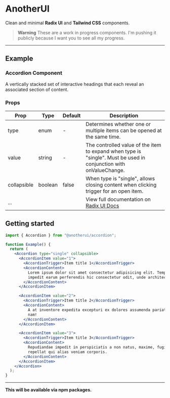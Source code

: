 # AnotherUI

Clean and minimal **Radix UI** and **Tailwind CSS** components.

> **Warning**
> These are a work in progress components. I'm pushing it publicly because I want you to see all my progress.

---

## Example

### Accordion Component

A vertically stacked set of interactive headings that each reveal an associated section of content.

### Props

| Prop        | Type    | Default | Description                                                                                                       |
| ----------- | ------- | ------- | ----------------------------------------------------------------------------------------------------------------- |
| type        | enum    | -       | Determines whether one or multiple items can be opened at the same time.                                          |
| value       | string  | -       | The controlled value of the item to expand when type is "single". Must be used in conjunction with onValueChange. |
| collapsible | boolean | false   | When type is "single", allows closing content when clicking trigger for an open item.                             |
| ...         |         |         | View full documentation on [Radix UI Docs](https://www.radix-ui.com/docs/primitives/components/accordion)         |

## Getting started

```jsx
import { Accordion } from "@anotherui/accordion";

function Example() {
  return (
    <Accordion type="single" collapsible>
      <AccordionItem value="1">
        <AccordionTrigger>Item title 1</AccordionTrigger>
        <AccordionContent>
          Lorem ipsum dolor sit amet consectetur adipisicing elit. Tempora
          impedit earum perferendis hic consectetur odit, unde architecto.
        </AccordionContent>
      </AccordionItem>

      <AccordionItem value="2">
        <AccordionTrigger>Item title 2</AccordionTrigger>
        <AccordionContent>
          A at inventore expedita excepturi ex dolores assumenda pariatur enim
          nam!
        </AccordionContent>
      </AccordionItem>

      <AccordionItem value="3">
        <AccordionTrigger>Item title 3</AccordionTrigger>
        <AccordionContent>
          Repudiandae impedit in perspiciatis a non natus, maxime, fugiat quidem
          repellat qui alias veniam corporis.
        </AccordionContent>
      </AccordionItem>
    </Accordion>
  );
}
```

---

**This will be available via npm packages.**
